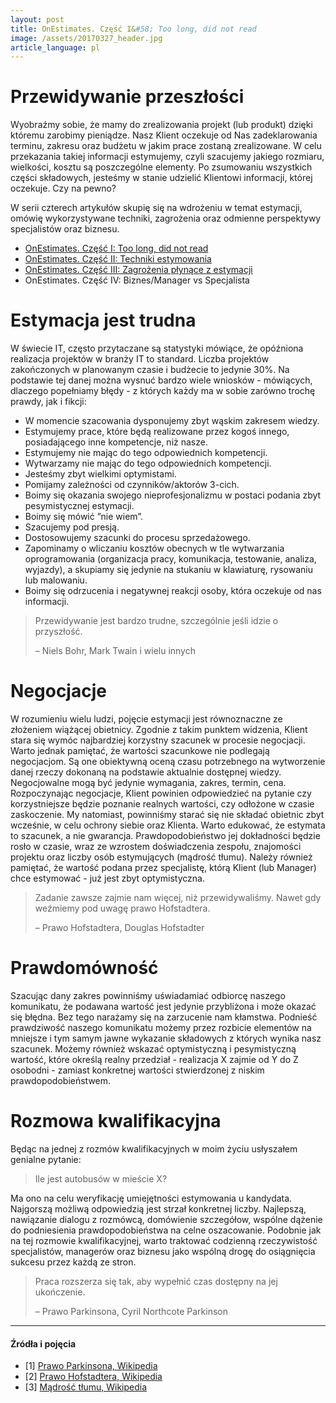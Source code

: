 ```yaml
---
layout: post
title: OnEstimates. Część I&#58; Too long, did not read
image: /assets/20170327_header.jpg
article_language: pl
---
```


Przewidywanie przeszłości
=========================

Wyobraźmy sobie, że mamy do zrealizowania projekt (lub produkt) dzięki któremu zarobimy pieniądze. Nasz Klient oczekuje od Nas zadeklarowania terminu, zakresu oraz budżetu w jakim prace zostaną zrealizowane. W celu przekazania takiej informacji estymujemy, czyli szacujemy jakiego rozmiaru, wielkości, kosztu są poszczególne elementy. Po zsumowaniu wszystkich części składowych, jesteśmy w stanie udzielić Klientowi informacji, której oczekuje. Czy na pewno?

W serii czterech artykułów skupię się na wdrożeniu w temat estymacji, omówię wykorzystywane techniki, zagrożenia oraz odmienne perspektywy specjalistów oraz biznesu.

*   [OnEstimates. Część I: Too long, did not read](https://rmakara.github.io/notes/OnEstimates-Czesc-I-Too-long-did-not-read)
*   [OnEstimates. Część II: Techniki estymowania](https://rmakara.github.io/notes/OnEstimates-Czesc-II-Techniki-estymowania)
*   [OnEstimates. Część III: Zagrożenia płynące z estymacji](https://rmakara.github.io/notes/OnEstimates-Czesc-III-Zagrozenia-plynace-z-estymacji)
*   OnEstimates. Część IV: Biznes/Manager vs Specjalista

Estymacja jest trudna
=====================

W świecie IT, często przytaczane są statystyki mówiące, że opóźniona realizacja projektów w branży IT to standard. Liczba projektów zakończonych w planowanym czasie i budżecie to jedynie 30%. Na podstawie tej danej można wysnuć bardzo wiele wniosków - mówiących, dlaczego popełniamy błędy - z których każdy ma w sobie zarówno trochę prawdy, jak i fikcji:

*   W momencie szacowania dysponujemy zbyt wąskim zakresem wiedzy.
*   Estymujemy prace, które będą realizowane przez kogoś innego, posiadającego inne kompetencje, niż nasze.
*   Estymujemy nie mając do tego odpowiednich kompetencji.
*   Wytwarzamy nie mając do tego odpowiednich kompetencji.
*   Jesteśmy zbyt wielkimi optymistami.
*   Pomijamy zależności od czynników/aktorów 3-cich.
*   Boimy się okazania swojego nieprofesjonalizmu w postaci podania zbyt pesymistycznej estymacji.
*   Boimy się mówić ”nie wiem”.
*   Szacujemy pod presją.
*   Dostosowujemy szacunki do procesu sprzedażowego.
*   Zapominamy o wliczaniu kosztów obecnych w tle wytwarzania oprogramowania (organizacja pracy, komunikacja, testowanie, analiza, wyjazdy), a skupiamy się jedynie na stukaniu w klawiaturę, rysowaniu lub malowaniu.
*   Boimy się odrzucenia i negatywnej reakcji osoby, która oczekuje od nas informacji.

> Przewidywanie jest bardzo trudne, szczególnie jeśli idzie o przyszłość.
> 
> – Niels Bohr, Mark Twain i wielu innych

Negocjacje
==========

W rozumieniu wielu ludzi, pojęcie estymacji jest równoznaczne ze złożeniem wiążącej obietnicy. Zgodnie z takim punktem widzenia, Klient stara się wymóc najbardziej korzystny szacunek w procesie negocjacji. Warto jednak pamiętać, że wartości szacunkowe nie podlegają negocjacjom. Są one obiektywną oceną czasu potrzebnego na wytworzenie danej rzeczy dokonaną na podstawie aktualnie dostępnej wiedzy. Negocjowalne mogą być jedynie wymagania, zakres, termin, cena. Rozpoczynając negocjacje, Klient powinien odpowiedzieć na pytanie czy korzystniejsze będzie poznanie realnych wartości, czy odłożone w czasie zaskoczenie. My natomiast, powinniśmy starać się nie składać obietnic zbyt wcześnie, w celu ochrony siebie oraz Klienta. Warto edukować, że estymata to szacunek, a nie gwarancja. Prawdopodobieństwo jej dokładności będzie rosło w czasie, wraz ze wzrostem doświadczenia zespołu, znajomości projektu oraz liczby osób estymujących (mądrość tłumu). Należy również pamiętać, że wartość podana przez specjalistę, którą Klient (lub Manager) chce estymować - już jest zbyt optymistyczna.

> Zadanie zawsze zajmie nam więcej, niż przewidywaliśmy. Nawet gdy weźmiemy pod uwagę prawo Hofstadtera.
> 
> – Prawo Hofstadtera, Douglas Hofstadter

Prawdomówność
=============

Szacując dany zakres powinniśmy uświadamiać odbiorcę naszego komunikatu, że podawana wartość jest jedynie przybliżona i może okazać się błędna. Bez tego narażamy się na zarzucenie nam kłamstwa. Podnieść prawdziwość naszego komunikatu możemy przez rozbicie elementów na mniejsze i tym samym jawne wykazanie składowych z których wynika nasz szacunek. Możemy również wskazać optymistyczną i pesymistyczną wartość, które określą realny przedział - realizacja X zajmie od Y do Z osobodni - zamiast konkretnej wartości stwierdzonej z niskim prawdopodobieństwem.

Rozmowa kwalifikacyjna
======================

Będąc na jednej z rozmów kwalifikacyjnych w moim życiu usłyszałem genialne pytanie:

> Ile jest autobusów w mieście X?

Ma ono na celu weryfikację umiejętności estymowania u kandydata. Najgorszą możliwą odpowiedzią jest strzał konkretnej liczby. Najlepszą, nawiązanie dialogu z rozmówcą, domówienie szczegółow, wspólne dążenie do podniesienia prawdopodobieństwa na celne oszacowanie. Podobnie jak na tej rozmowie kwalifikacyjnej, warto traktować codzienną rzeczywistość specjalistów, managerów oraz biznesu jako wspólną drogę do osiągnięcia sukcesu przez każdą ze stron.

> Praca rozszerza się tak, aby wypełnić czas dostępny na jej ukończenie.
> 
> – Prawo Parkinsona, Cyril Northcote Parkinson

* * *

#### Źródła i pojęcia

*   \[1\] [Prawo Parkinsona, Wikipedia](https://en.wikipedia.org/wiki/Parkinson%27s_law)
*   \[2\] [Prawo Hofstadtera, Wikipedia](https://en.wikipedia.org/wiki/Hofstadter%27s_law)
*   \[3\] [Mądrość tłumu, Wikipedia](https://en.wikipedia.org/wiki/Wisdom_of_the_crowd)
